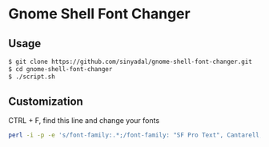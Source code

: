 # Gnome Shell Font Changer

## Usage

```bash
$ git clone https://github.com/sinyadal/gnome-shell-font-changer.git
$ cd gnome-shell-font-changer
$ ./script.sh 
```

## Customization

CTRL + F, find this line and change your fonts 

```bash
perl -i -p -e 's/font-family:.*;/font-family: "SF Pro Text", Cantarell, Sans-Serif;/' gnome-shell.css
```
